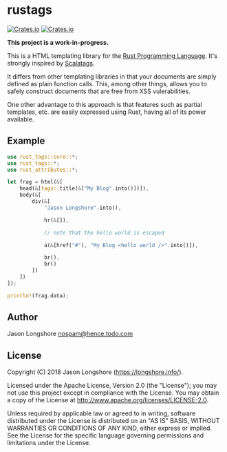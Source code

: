 # rustags

[![Crates.io](https://img.shields.io/crates/v/rustags.svg?style=flat-square)](https://crates.io/crates/rustags)
[![Crates.io](https://img.shields.io/crates/d/rustags.svg?style=flat-square)](https://crates.io/crates/rustags)

**This project is a work-in-progress.**

This is a HTML templating library for the [Rust Programming Language](https://www.rust-lang.org/en-US/). It's strongly inspired by [Scalatags](https://github.com/lihaoyi/scalatags/).

It differs from other templating libraries in that your documents are simply defined as plain function calls. This, among other things, allows you to safely construct documents that are free from XSS vulerabilities.

One other advantage to this approach is that features such as partial templates, etc. are easily expressed using Rust, having all of its power available.

## Example

```rust
use rust_tags::core::*;
use rust_tags::*;
use rust_attributes::*;

let frag = html(&[
    head(&[tags::title(&["My Blog".into()])]),
    body(&[
        div(&[
            "Jason Longshore".into(),

            hr(&[]),

            // note that the hello world is escaped

            a(&[href("#"), "My Blog <hello world />".into()]),

            br(),
            br()
        ])
    ])
]);

println!(frag.data);
```


## Author

Jason Longshore <nospam@hence.todo.com>

## License

Copyright (C) 2018 Jason Longshore (https://longshore.info/).

Licensed under the Apache License, Version 2.0 (the "License"); you may not use this project except in compliance with the License. You may obtain a copy of the License at http://www.apache.org/licenses/LICENSE-2.0.

Unless required by applicable law or agreed to in writing, software distributed under the License is distributed on an "AS IS" BASIS, WITHOUT WARRANTIES OR CONDITIONS OF ANY KIND, either express or implied. See the License for the specific language governing permissions and limitations under the License.
